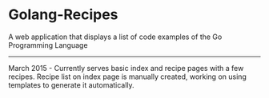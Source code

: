 # Golang-Recipes
A web application that displays a list of code examples of the Go Programming Language

---

March 2015 - Currently serves basic index and recipe pages with a few recipes. Recipe list on index page is manually created, working on using templates to generate it automatically. 

